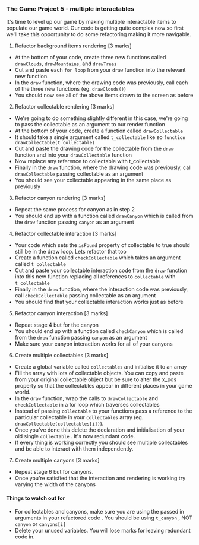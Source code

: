 ### The Game Project 5 - multiple interactables

It's time to level up our game by making multiple interactable items to populate our game world. Our code is getting quite complex now so first we'll take this opportunity to do some refactoring making it more navigable.

1. Refactor background items rendering [3 marks]

- At the bottom of your code, create three new functions called `drawClouds`, `drawMountains`, and `drawTrees`
- Cut and paste each `for loop` from your `draw` function into the relevant new function.
- In the `draw` function, where the drawing code was previously, call each of the three new functions (eg. `drawClouds()`)
- You should now see all of the above items drawn to the screen as before

2. Refactor collectable rendering [3 marks]

- We're going to do something slightly different in this case, we're going to pass the collectable as an argument to our render function
- At the bottom of your code, create a function called `drawCollectable`
- It should take a single argument called `t_collectable` like so `function drawCollectable(t_collectable)`
- Cut and paste the drawing code for the collectable from the `draw` function and into your `drawCollectable` function
- Now replace any reference to collectable with t_collectable
- Finally in the `draw` function, where the drawing code was previously, call `drawCollectable` passing collectable as an argument
- You should see your collectable appearing in the same place as previously

3. Refactor canyon rendering [3 marks]

- Repeat the same process for canyon as in step 2
- You should end up with a function called `drawCanyon` which is called from the `draw` function passing `canyon` as an argument

4. Refactor collectable interaction [3 marks]

- Your code which sets the `isFound` property of collectable to true should still be in the draw loop. Lets refactor that too
- Create a function called `checkCollectable` which takes an argument called `t_collectable`
- Cut and paste your collectable interaction code from the `draw` function into this new function replacing all references to `collectable` with `t_collectable`
- Finally in the `draw` function, where the interaction code was previously, call `checkCollectable` passing collectable as an argument
- You should find that your collectable interaction works just as before

5. Refactor canyon interaction [3 marks]

- Repeat stage 4 but for the canyon
- You should end up with a function called `checkCanyon` which is called from the `draw` function passing `canyon` as an argument
- Make sure your canyon interaction works for all of your canyons

6. Create multiple collectables [3 marks]

- Create a global variable called `collectables` and initialise it to an array
- Fill the array with lots of collectable objects. You can copy and paste from your original collectable object but be sure to alter the x_pos property so that the collectables appear in different places in your game world.
- In the `draw` function, wrap the calls to `drawCollectable` and `checkCollectable` in a for loop which traverses collectables
- Instead of passing `collectable` to your functions pass a reference to the particular collectable in your `collectables` array (eg. `drawCollectable(collectables[i])`).
- Once you've done this delete the declaration and initialisation of your old single `collectable` . It's now redundant code.
- If every thing is working correctly you should see multiple collectables and be able to interact with them independently.

7. Create multiple canyons [3 marks]

- Repeat stage 6 but for canyons.
- Once you're satisfied that the interaction and rendering is working try varying the width of the canyons

#### Things to watch out for

- For collectables and canyons, make sure you are using the passed in arguments in your refactored code . You should be using `t_canyon` , NOT `canyon` or `canyons[i]`
- Delete your unused variables. You will lose marks for leaving redundant code in.
